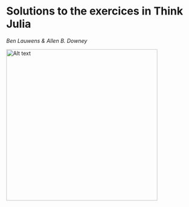 # Solutions to the exercices in Think Julia
*Ben Lauwens & Allen B. Downey*

[<img src="https://learning.oreilly.com/library/cover/9781492045021/250w/" alt="Alt text" width="400"/>](https://benlauwens.github.io/ThinkJulia.jl/latest/book.html)
